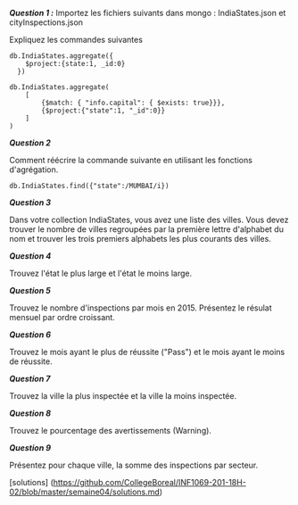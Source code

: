 ***Question 1 :*** Importez les fichiers suivants dans mongo : IndiaStates.json et cityInspections.json

Expliquez les commandes suivantes 
```
db.IndiaStates.aggregate({
    $project:{state:1, _id:0}
  })
  
db.IndiaStates.aggregate(
    [
        {$match: { "info.capital": { $exists: true}}},
        {$project:{"state":1, "_id":0}}
    ]
)
```
***Question 2***

Comment réécrire la commande suivante en utilisant les fonctions d'agrégation.
```
db.IndiaStates.find({"state":/MUMBAI/i})
```

***Question 3***

Dans votre collection IndiaStates, vous avez une liste des villes. Vous devez trouver le nombre de villes regroupées par la première lettre d'alphabet du nom et trouver les trois premiers alphabets les plus courants des villes.

***Question 4***

Trouvez l'état le plus large et l'état le moins large.

***Question 5***

Trouvez le nombre d'inspections par mois en 2015. Présentez le résulat mensuel par ordre croissant.

***Question 6***

Trouvez le mois ayant le plus de réussite ("Pass") et le mois ayant le moins de réussite.

***Question 7***

Trouvez la ville la plus inspectée et la ville la moins inspectée.

***Question 8***

Trouvez le pourcentage des avertissements (Warning).

***Question 9***

Présentez pour chaque ville, la somme des inspections par secteur.


 [solutions] (https://github.com/CollegeBoreal/INF1069-201-18H-02/blob/master/semaine04/solutions.md)
